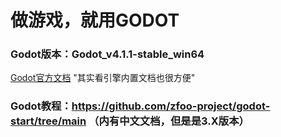 # 做游戏，就用GODOT
### Godot版本：Godot_v4.1.1-stable_win64
[Godot官方文档](https://docs.godotengine.org/en/stable/tutorials/scripting/gdscript/) "其实看引擎内置文档也很方便"
### Godot教程：https://github.com/zfoo-project/godot-start/tree/main （内有中文文档，但是是3.X版本）
